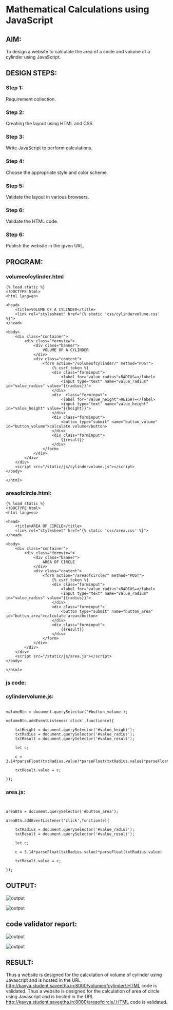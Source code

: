 # Mathematical Calculations using JavaScript
## AIM:
To design a website to calculate the area of a circle and volume of a cylinder using JavaScript.

## DESIGN STEPS:
### Step 1: 
Requirement collection.
### Step 2:
Creating the layout using HTML and CSS.
### Step 3:
Write JavaScript to perform calculations.
### Step 4:
Choose the appropriate style and color scheme.
### Step 5:
Validate the layout in various browsers.
### Step 6:
Validate the HTML code.
### Step 6:
Publish the website in the given URL.


## PROGRAM:

### volumeofcylinder.html
```
{% load static %}
<!DOCTYPE html>
<html lang=en>

<head>
    <title>VOLUME OF A CYLINDER</title>
    <link rel="stylesheet" href="{% static 'css/cylindervolume.css' %}">
</head>

<body>
    <div class="container">
        <div class="formview">
            <div class="banner">
                VOLUME OF A CYLINDER
            </div>
            <div class="content">
                <form action="/volumeofcylinder/" method="POST">
                    {% csrf_token %}
                    <div class="forminput">
                        <label for="value_radius">RADIUS=</label>
                        <input type="text" name="value_radius" id="value_radius" value="{{radius}}">
                    </div>
                    <div  class="forminput">
                        <label for="value_height">HEIGHT=</label>
                        <input type="text" name="value_height" id="value_height" value="{{height}}">
                    </div>                    
                    <div class="forminput">
                        <button type="submit" name="button_volume" id="button_volume">calculate volume</button>
                    </div>
                    <div class="forminput">
                        {{result}}
                    </div>
                </form>
            </div>
        </div>
    </div>
    <script src="/static/js/cylindervolume.js"></script>
</body>

</html>
```

### areaofcircle.html:
```
{% load static %}
<!DOCTYPE html>
<html lang=en>

<head>
    <title>AREA OF CIRCLE</title>
    <link rel="stylesheet" href="{% static 'css/area.css' %}">
</head>

<body>
    <div class="container">
        <div class="formview">
            <div class="banner">
                AREA OF CIRCLE
            </div>
            <div class="content">
                <form action="/areaofcircle/" method="POST">
                    {% csrf_token %}
                    <div class="forminput">
                        <label for="value_radius">RADIUS=</label>
                        <input type="text" name="value_radius" id="value_radius" value="{{radius}}">
                    </div>                  
                    <div class="forminput">
                        <button type="submit" name="button_area" id="button_area">calculate area</button>
                    </div>
                    <div class="forminput">
                        {{result}}
                    </div>
                </form>
            </div>
        </div>
    </div>
    <script src="/static/js/area.js"></script>
</body>

</html>
```

### js code:
### cylindervolume.js:
```

volumeBtn = document.querySelector('#button_volume');

volumeBtn.addEventListener('click',function(e){

    txtHeight = document.querySelector('#value_height');
    txtRadius = document.querySelector('#value_radius');
    txtResult = document.querySelector('#value_result');

    let c;

    c = 3.14*parseFloat(txtRadius.value)*parseFloat(txtRadius.value)*parseFloat(txtHeight.value)

    txtResult.value = c;
    
});
```
### area.js:
```


areaBtn = document.querySelector('#button_area');

areaBtn.addEventListener('click',function(e){

    txtRadius = document.querySelector('#value_radius');
    txtResult = document.querySelector('#value_result');

    let c;

    c = 3.14*parseFloat(txtRadius.value)*parseFloat(txtRadius.value)

    txtResult.value = c;
    
});
```


## OUTPUT:
![output](./static/img/output1.jpg)

![output](./static/img/output2.jpg)

## code validator report:
![output](./static/img/report1.jpg)

![output](./static/img/report2.jpg)


## RESULT:
Thus a website is designed for the calculation of volume of cylinder using Javascript and is hosted in the URL http://kavya.student.saveetha.in:8000/volumeofcylinder/.HTML code is validated.
Thus a website is designed for the calculation of area of circle using Javascript and is hosted in the URL http://kavya.student.saveetha.in:8000/areaofcircle/.HTML code is validated.
